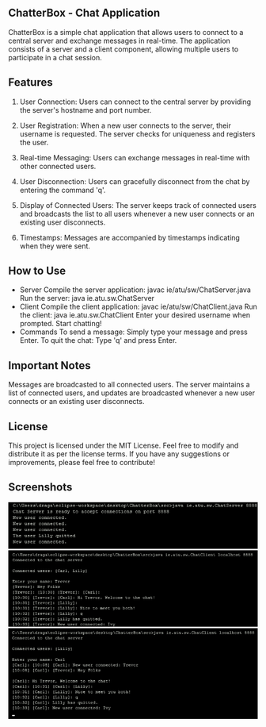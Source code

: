 
## ChatterBox - Chat Application
ChatterBox is a simple chat application that allows users to connect to a central server and exchange messages in real-time. The application consists of a server and a client component, allowing multiple users to participate in a chat session.

## Features
1. User Connection: Users can connect to the central server by providing the server's hostname and port number.

2. User Registration: When a new user connects to the server, their username is requested. The server checks for uniqueness and registers the user.

3. Real-time Messaging: Users can exchange messages in real-time with other connected users.

4. User Disconnection: Users can gracefully disconnect from the chat by entering the command 'q'.

5. Display of Connected Users: The server keeps track of connected users and broadcasts the list to all users whenever a new user connects or an existing user disconnects.

6. Timestamps: Messages are accompanied by timestamps indicating when they were sent.

## How to Use
- Server
Compile the server application: javac ie/atu/sw/ChatServer.java
Run the server: java ie.atu.sw.ChatServer <port-number>
- Client
Compile the client application: javac ie/atu/sw/ChatClient.java
Run the client: java ie.atu.sw.ChatClient <hostname> <port-number>
Enter your desired username when prompted.
Start chatting!
- Commands
To send a message: Simply type your message and press Enter.
To quit the chat: Type 'q' and press Enter.
## Important Notes
Messages are broadcasted to all connected users.
The server maintains a list of connected users, and updates are broadcasted whenever a new user connects or an existing user disconnects.

## License
This project is licensed under the MIT License. Feel free to modify and distribute it as per the license terms. If you have any suggestions or improvements, please feel free to contribute!

## Screenshots
![Server Side](src/ie/atu/sw/ServerSide.png)
![Client](src/ie/atu/sw/Client.png)
![Client 2](src/ie/atu/sw/Client2.png)
